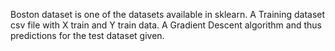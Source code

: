 Boston dataset is one of the datasets available in sklearn.
A Training dataset csv file with X train and Y train data. A Gradient Descent algorithm and thus predictions for the test dataset given.
